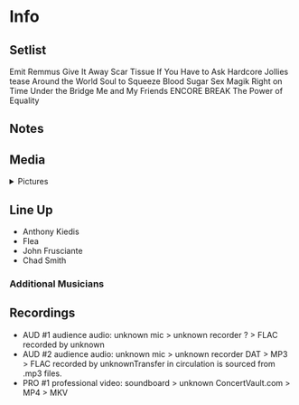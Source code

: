 # Info

## Setlist

Emit Remmus
Give It Away
Scar Tissue
If You Have to Ask
Hardcore Jollies tease
Around the World
Soul to Squeeze
Blood Sugar Sex Magik
Right on Time
Under the Bridge
Me and My Friends
ENCORE BREAK
The Power of Equality

## Notes

## Media 

<details>
  <summary>Pictures</summary>
  <!--<img alt="Setlist" title="Setlist" src="_.jpg" height="200" />
  <img alt="Clipping" title="Clipping" src="_.jpg" height="200" />
  <img alt="Flyer" title="Flyer" src="_.jpg" height="200" />-->
</details>

## Line Up

* Anthony Kiedis
* Flea
* John Frusciante
* Chad Smith

### Additional Musicians

## Recordings

* AUD #1 audience audio: unknown mic > unknown recorder ? > FLAC recorded by unknown  
* AUD #2 audience audio: unknown mic > unknown recorder DAT > MP3 > FLAC recorded by unknownTransfer in circulation is sourced from .mp3 files.  
* PRO #1 professional video: soundboard > unknown ConcertVault.com > MP4 > MKV
